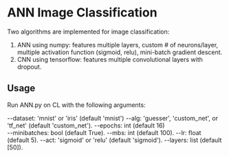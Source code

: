 # ANN Image Classification

Two algorithms are implemented for image classification: 
1) ANN using numpy: features multiple layers, custom # of neurons/layer, multiple activation function (sigmoid, relu), mini-batch gradient descent.
2) CNN using tensorflow: features multiple convolutional layers with dropout.

## Usage
Run ANN.py on CL with the following arguments:

--dataset: 'mnist' or 'iris' (default 'mnist') 
--alg: 'guesser', 'custom_net', or 'tf_net' (default 'custom_net'). 
--epochs: int (default 16)  
--minibatches: bool (default True). 
--mbs: int (default 100). 
--lr: float (default 5). 
--act: 'sigmoid' or 'relu' (default 'sigmoid'). 
--layers: list (default [50]). 
